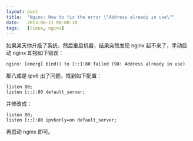 ```yaml
---
layout: post
title:  "Nginx: How to fix the error \"Address already in use\""
date:   2013-06-11 00:00:39
tags:   [linux, nginx]
---
```


如果某天你升级了系统，然后重启机器，结果突然发现 nginx 起不来了，手动启动 nginx 却报如下错误：

    nginx: [emerg] bind() to [::]:80 failed (98: Address already in use)

那八成是 ipv6 出了问题，找到如下配置：

    listen 80;
    listen [::]:80 default_server;

并修改成：

    listen 80;
    listen [::]:80 ipv6only=on default_server;

再启动 nginx 即可。